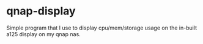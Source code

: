 # qnap-display
Simple program that I use to display cpu/mem/storage usage on the in-built a125 display on my qnap nas.
